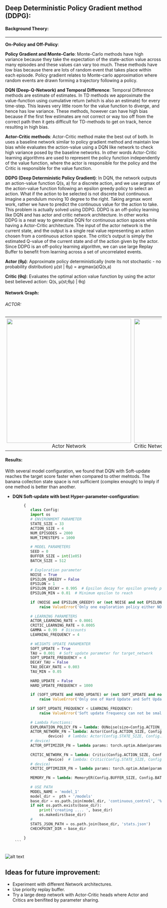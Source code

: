 ## Deep Deterministic Policy Gradient method (DDPG):

#### Background Theory:
-------------
**On-Policy and Off-Policy**:


**Policy Gradient and Monte-Carlo**:
Monte-Carlo methods have high variance because they take the expectation of the state-action value across many episodes and these values can vary too much. These methods have low bias because there are lots of random event that takes place within each episode. Policy gradient relates to Monte-carlo approximation where random events are drawn forming a trajectory following a policy.

**DQN (Deep-Q-Network) and Temporal Difference**:
Temporal Difference methods are estimate of estimates. In TD methods we approximate the value-function using cumulative return (which is also an estimate) for every time-step. This leaves very little room for the value function to diverge, and hence has low variance. These methods, however can have high bias because if the first few estimates are not correct or way too off from the correct path then it gets difficult for TD-methods to get on track, hence resulting in high bias.

**Actor-Critic methods**:
Actor-Critic method make the best out of both. In uses a baseline network similar to policy gradient method and maintain low bias while evaluates the action-value using a DQN like network to check high variance posed by the baseline networks. In other words Actor-Critic learning algorithms are used to represent the policy function independently of the value function, where the actor is responsible for the policy and the Critic is responsible for the value function.

**DDPG (Deep Deterministic Policy Gradient)**:
In DQN, the network outputs an action-value function Q(s, a) for a discrete action, and we use argmax of the action-value function following an epsilon greedy policy to select an action. What if the action to be selected is not discrete but continuous. Imagine a pendulum moving 10 degree to the right. Taking argmax wont work, rather we have to predict the continuous value for the action to take. This problem is actually solved using DDPG. DDPG is an off-policy learning like DQN and has actor and critic network architecture. In other works DDPG is a neat way to generalize DQN for continuous action spaces while having a Actor-Critic architecture. The input of the actor network is the current state, and the output is a single real value representing an action chosen from a continuous action space. The critic’s output is simply the estimated Q-value of the current state and of the action given by the actor. Since DDPG is an off-policy learning algorithm, we can use large Replay Buffer to benefit from learning across a set of uncorrelated events.

**Actor (θμ)**: Approximate policy deterministically (note its not stochastic - no probability distribution) μ(st | θμ) = argmax(a)Q(s,a)

**Critic (θq)**: Evaluates the optimal action value function by using the actor best believed action: Q(s, μ(st;θμ) | θq)


#### Network Graph:

###### ACTOR:

<div id="image-table">
    <table>
	    <tr>
    	    <td style="padding:5px">
        	    <img src="https://github.com/Sardhendu/DeepRL/blob/master/src/continuous_control/images/actor.png" width="400" height="400"><figcaption><center>Actor Network</center></figcaption>
      	    </td>
             <td style="padding:5px">
            	<img src="https://github.com/Sardhendu/DeepRL/blob/master/src/continuous_control/images/critic.png" width="400" height="400"><figcaption></center>Critic Network </center></figcaption>
             </td>
        </tr>
    </table>
</div>


#### Results:

    
   With several model configuration, we found that DQN with Soft-update reaches the target score faster when 
   compared to other mehtods. The banana collection state space is not sufficient (complex enough) to imply if one 
   method is better than another.
   
   * **DQN Soft-update with best Hyper-parameter-configuration:**
        ```python
             {
                class Config:
                import os
                # ENVIRONMEMT PARAMETER
                STATE_SIZE = 33
                ACTION_SIZE = 4
                NUM_EPISODES = 2000
                NUM_TIMESTEPS = 1000
                
                # MODEL PARAMETERS
                SEED = 0
                BUFFER_SIZE = int(1e05)
                BATCH_SIZE = 512
                
                # Exploration parameter
                NOISE = True
                EPSILON_GREEDY = False
                EPSILON = 1
                EPSILON_DECAY = 0.995  # Epsilon decay for epsilon greedy policy
                EPSILON_MIN = 0.01  # Minimum epsilon to reach
                
                if (NOISE and EPSILON_GREEDY) or (not NOISE and not EPSILON_GREEDY):
                    raise ValueError('Only one exploration policy either NOISE or EPSILON_GREEDY si to be chosen ..')
                
                # LEARNING PARAMETERS
                ACTOR_LEARNING_RATE = 0.0001
                CRITIC_LEARNING_RATE = 0.0005
                GAMMA = 0.99  # Discounts
                LEARNING_FREQUENCY = 4
                
                # WEIGHTS UPDATE PARAMENTER
                SOFT_UPDATE = True
                TAU = 0.001  # Soft update parameter for target_network
                SOFT_UPDATE_FREQUENCY = 4
                DECAY_TAU = False
                TAU_DECAY_RATE = 0.003
                TAU_MIN = 0.05
                
                HARD_UPDATE = False
                HARD_UPDATE_FREQUENCY = 1000
                
                if (SOFT_UPDATE and HARD_UPDATE) or (not SOFT_UPDATE and not HARD_UPDATE):
                    raise ValueError('Only one of Hard Update and Soft Update is to be chosen ..')
                
                if SOFT_UPDATE_FREQUENCY < LEARNING_FREQUENCY:
                    raise ValueError('Soft update frequency can not be smaller than the learning frequency')
                
                # Lambda Functions:
                EXPLORATION_POLICY_FN = lambda: OUNoise(size=Config.ACTION_SIZE, seed=2)
                ACTOR_NETWORK_FN = lambda: Actor(Config.ACTION_SIZE, Config.STATE_SIZE, (512, 256), seed=2).to(
                        device)  # lambda: Actor(Config.STATE_SIZE, Config.ACTION_SIZE, seed=2, fc1_units=512, fc2_units=256).to(
                # device)
                ACTOR_OPTIMIZER_FN = lambda params: torch.optim.Adam(params, lr=Config.ACTOR_LEARNING_RATE)
                
                CRITIC_NETWORK_FN = lambda: Critic(Config.ACTION_SIZE, Config.STATE_SIZE, (512, 256), seed=2).to(
                        device)  # lambda: Critic(Config.STATE_SIZE, Config.ACTION_SIZE, seed=2, fc1_units=512, fc2_units=256).to(
                # device)
                CRITIC_OPTIMIZER_FN = lambda params: torch.optim.Adam(params, lr=Config.CRITIC_LEARNING_RATE)
                
                MEMORY_FN = lambda: MemoryER(Config.BUFFER_SIZE, Config.BATCH_SIZE, seed=2, action_dtype='float')
                
                # USE PATH
                MODEL_NAME = 'model_1'
                model_dir =  pth + '/models'
                base_dir = os.path.join(model_dir, 'continuous_control', '%s' % (MODEL_NAME))
                if not os.path.exists(base_dir):
                    print('creating .... ', base_dir)
                    os.makedirs(base_dir)
                #
                STATS_JSON_PATH = os.path.join(base_dir, 'stats.json')
                CHECKPOINT_DIR = base_dir
            
             }
         ```    
            
   ![alt text](https://github.com/Sardhendu/DeepRL/blob/master/src/continuous_control/images/score.png)
   
   
Ideas for future improvement:
-----
* Experiment with different Network architectures.
* Use priority replay buffer.
* Try a large deep network with Actor-Critic heads where Actor and Critics are benifited by parameter sharing.